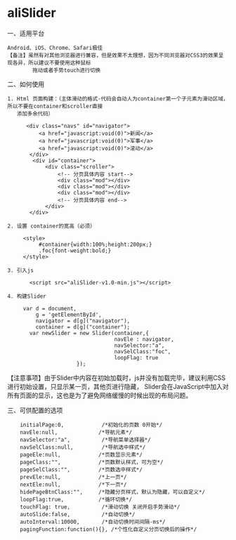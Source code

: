 aliSlider
=========

一、适用平台

    Android、iOS、Chrome、Safari极佳
    【备注】虽然有对其他浏览器进行兼容，但是效果不太理想，因为不同浏览器对CSS3的效果呈现各异，所以建议不要使用这种鼠标
            拖动或者手势touch进行切换
二、如何使用

    1. Html 页面构建：（主体滑动的格式-代码会自动人为container第一个子元素为滑动区域，所以不要在container和scroller直接
       添加多余代码）

          <div class="navs" id="navigator">
              <a href="javascript:void(0)">新闻</a>
              <a href="javascript:void(0)">军事</a>
              <a href="javascript:void(0)">滚动</a>
           </div>
	        <div id="container">
	            <div class="scroller">
	                <!-- 分页具体内容 start-->
	                <div class="mod"></div>
                    <div class="mod"></div>
	                <div class="mod"></div>
	                <!-- 分页具体内容 end-->
	            </div>
	       </div>

    2. 设置 container的宽高（必须）

         <style>
              #container{width:100%;height:200px;}
              .foc{font-weight:bold;}
         </style>

    3. 引入js

	       <script src="aliSlider-v1.0-min.js"></script>

    4. 构建Slider

         var d = document,
             g = 'getElementById',
             navigator = d[g]("navigator"),
             container = d[g]("container");  
	       var newSlider = new Slider(container,{
	                                  navEle : navigator,
	                                  navSelector:"a",
	                                  navSelClass:"foc",
	                                  loopFlag: true
	                      });      

  【注意事项】由于Slider中内容在初始加载时，js并没有加载完毕，建议利用CSS进行初始设置，只显示某一页，其他页进行隐藏，
              Slider会在JavaScript中加入对所有页面的显示，这也是为了避免网络缓慢的时候出现的布局问题。

三、可供配置的选项

        initialPage:0,            /*初始化的页数 0开始*/
        navEle:null,             /*导航元素*/
        navSelector:"a",          /*导航菜单选择器*/
        navSelClass:null,         /*导航选中样式*/
        pageEle:null,            /*页数显示元素*/
        pageClass:"",            /*页数默认样式，可为空*/        
        pageSelClass:"",         /*页数选中样式*/
        prevEle:null,            /*上一页*/
        nextEle:null,            /*下一页*/
        hidePageBtnClass:"",     /*隐藏分页样式，默认为隐藏，可以自定义*/
        loopFlag:true,           /*循环切换*/
        touchFlag: true,          /*滑动切换 关闭开启手势滑动*/
        autoSlide:false,          /*自动切换*/
        autoInterval:10000,       /*自动切换时间间隔-ms*/
        pagingFunction:function(){}, /*个性化自定义分页切换后的操作*/

